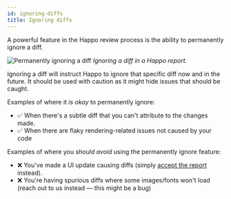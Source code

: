 ```yaml
---
id: ignoring-diffs
title: Ignoring diffs
---
```


A powerful feature in the Happo review process is the ability to permanently
ignore a diff.

![Permanently ignoring a diff](/img/happo-ignoring-diffs.gif)
_Ignoring a diff in a Happo report._

Ignoring a diff will instruct Happo to ignore that specific diff now and in the
future. It should be used with caution as it might hide issues that should be
caught.

Examples of where it _is okay_ to permanently ignore:

- ✅ When there's a subtle diff that you can't attribute to the changes made.
- ✅ When there are flaky rendering-related issues not caused by your code

Examples of where you _should avoid_ using the permanently ignore feature:

- ❌ You've made a UI update causing diffs (simply [accept the
  report](reviewing-diffs.md#acceptingrejecting-a-report) instead).
- ❌ You're having spurious diffs where some images/fonts won't load (reach out
  to us instead — this might be a bug)

